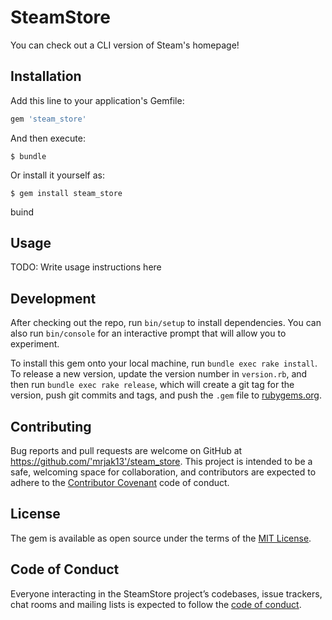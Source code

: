 # SteamStore

You can check out a CLI version of Steam's homepage!

## Installation

Add this line to your application's Gemfile:

```ruby
gem 'steam_store'
```

And then execute:

    $ bundle

Or install it yourself as:

    $ gem install steam_store
buind
## Usage

TODO: Write usage instructions here

## Development

After checking out the repo, run `bin/setup` to install dependencies. You can also run `bin/console` for an interactive prompt that will allow you to experiment.

To install this gem onto your local machine, run `bundle exec rake install`. To release a new version, update the version number in `version.rb`, and then run `bundle exec rake release`, which will create a git tag for the version, push git commits and tags, and push the `.gem` file to [rubygems.org](https://rubygems.org).

## Contributing

Bug reports and pull requests are welcome on GitHub at https://github.com/'mrjak13'/steam_store. This project is intended to be a safe, welcoming space for collaboration, and contributors are expected to adhere to the [Contributor Covenant](http://contributor-covenant.org) code of conduct.

## License

The gem is available as open source under the terms of the [MIT License](https://opensource.org/licenses/MIT).

## Code of Conduct

Everyone interacting in the SteamStore project’s codebases, issue trackers, chat rooms and mailing lists is expected to follow the [code of conduct](https://github.com/'mrjak13'/steam_store/blob/master/CODE_OF_CONDUCT.md).
